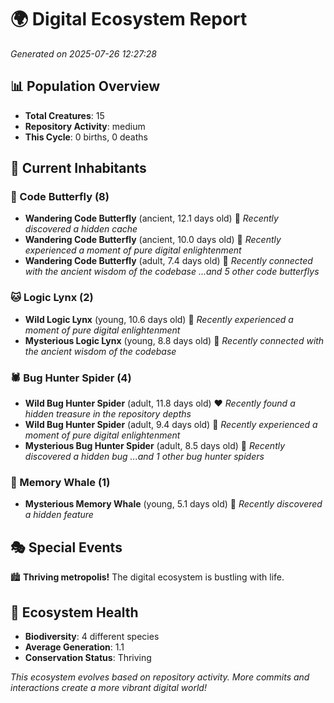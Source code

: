 # 🌍 Digital Ecosystem Report
*Generated on 2025-07-26 12:27:28*

## 📊 Population Overview
- **Total Creatures**: 15
- **Repository Activity**: medium
- **This Cycle**: 0 births, 0 deaths

## 👥 Current Inhabitants

### 🦋 Code Butterfly (8)
- **Wandering Code Butterfly** (ancient, 12.1 days old) 💛
  *Recently discovered a hidden cache*
- **Wandering Code Butterfly** (ancient, 10.0 days old) 💚
  *Recently experienced a moment of pure digital enlightenment*
- **Wandering Code Butterfly** (adult, 7.4 days old) 💚
  *Recently connected with the ancient wisdom of the codebase*
  *...and 5 other code butterflys*

### 🐱 Logic Lynx (2)
- **Wild Logic Lynx** (young, 10.6 days old) 💚
  *Recently experienced a moment of pure digital enlightenment*
- **Mysterious Logic Lynx** (young, 8.8 days old) 💚
  *Recently connected with the ancient wisdom of the codebase*

### 🕷️ Bug Hunter Spider (4)
- **Wild Bug Hunter Spider** (adult, 11.8 days old) ❤️
  *Recently found a hidden treasure in the repository depths*
- **Wild Bug Hunter Spider** (adult, 9.4 days old) 💚
  *Recently experienced a moment of pure digital enlightenment*
- **Mysterious Bug Hunter Spider** (adult, 8.5 days old) 💚
  *Recently discovered a hidden bug*
  *...and 1 other bug hunter spiders*

### 🐋 Memory Whale (1)
- **Mysterious Memory Whale** (young, 5.1 days old) 💚
  *Recently discovered a hidden feature*

## 🎭 Special Events

🏙️ **Thriving metropolis!** The digital ecosystem is bustling with life.

## 🔬 Ecosystem Health
- **Biodiversity**: 4 different species
- **Average Generation**: 1.1
- **Conservation Status**: Thriving

*This ecosystem evolves based on repository activity. More commits and interactions create a more vibrant digital world!*